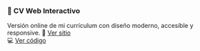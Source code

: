 ### 🧩 CV Web Interactivo
Versión online de mi currículum con diseño moderno, accesible y responsive.
🔗 [Ver sitio](https://gerardomorel.github.io/cv-web/)  
💻 [Ver código](https://github.com/gerardomorel/cv-web)

